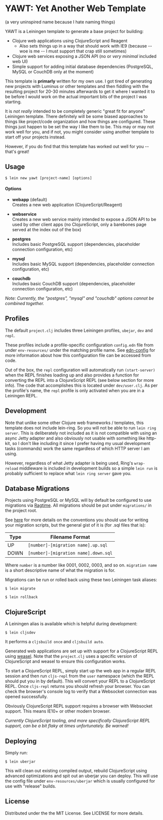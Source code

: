 # YAWT: Yet Another Web Template

(a very uninspired name because I hate naming things)

YAWT is a Leiningen template to generate a base project for building:

* Clojure web applications using ClojureScript and Reagent
  * Also sets things up in a way that should work with IE9 (because -- woe is me -- I must support that crap still sometimes)
* Clojure web services exposing a JSON API (no or _very minimal_ included web UI)
* Simple support for adding initial database dependencies (PostgreSQL, MySQL or CouchDB only at the moment)

This template is **primarly** written for my own use. I got tired of generating new projects with Luminus 
or other templates and then fiddling with the resulting project for 20-30 minutes afterwards to get it where I 
wanted it to be before I would work on the actual important bits of the project I was starting.

It is _not really_ intended to be completely generic "great fit for anyone" Leiningen template. There 
definitely will be some biased approaches to things like project/code organization and how things are configured. 
These things just happen to be set the way I like them to be. This may or may not work well for you, and if not, 
you might consider using another template to start off your projects instead.

However, if you do find that this template has worked out well for you -- that's great!

## Usage

```
$ lein new yawt [project-name] [options]
```

#### Options

* **webapp** (default)<br />
  Creates a new web application (ClojureScript/Reagent)
  
* **webservice**<br />
  Creates a new web service mainly intended to expose a JSON API to be used by other client apps (no ClojureScript, 
  only a barebones page served at the index out of the box)
  
* **postgres**<br />
  Includes basic PostgreSQL support (dependencies, placeholder connection configuration, etc)

* **mysql**<br />
  Includes basic MySQL support (dependencies, placeholder connection configuration, etc)

* **couchdb**<br />
  Includes basic CouchDB support (dependencies, placeholder connection configuration, etc)
  
*Note: Currently, the "postgres", "mysql" and "couchdb" options cannot be combined together.*

## Profiles

The default `project.clj` includes three Leiningen profiles, `ubejar`, `dev` and `repl`.

These profiles include a profile-specific configuration `config.edn` file from under `env-resources/` under the 
matching profile name. See [edn-config](https://github.com/yogthos/edn-config) for more
information about how this configuration file can be accessed from code.

Out of the box, the `repl` configuration will automatically run `(start-server)` when the REPL finishes loading up
and also provides a function for converting the REPL into a ClojureScript REPL (see below section for more info). The
code that accomplishes this is located under `dev/user.clj`. As per the profile's name, the `repl` profile is only
activated when you are in a Leiningen REPL.

## Development

Note that unlike some other Clojure web frameworks / templates, this template does not include lein-ring. So you
will not be able to run `lein ring server`. This is deliberately not included as it is not compatible with using
an async Jetty adapter and also obviously not usable with something like http-kit, so I don't like including it
since I prefer having my usual development tasks (commands) work the same regardless of which HTTP server I am using.

However, regardless of what Jetty adapter is being used, Ring's `wrap-reload` middleware is included in development
builds so a simple `lein run` is probably sufficient to replace what `lein ring server` gave you.

## Database Migrations

Projects using PostgreSQL or MySQL will by default be configured to use migrations via [Ragtime](https://github.com/weavejester/ragtime).
All migrations should be put under `migrations/` in the project root.

See [here](https://github.com/weavejester/ragtime/wiki/SQL-Migrations) for more details on the conventions you should 
use for writing your migration scripts, but the general gist of it is (for .sql files that is):

| Type | Filename Format                           |
|------|-------------------------------------------|
| UP   | `[number]-[migration name].up.sql`</td>   |
| DOWN | `[number]-[migration name].down.sql`</td> |

Where `number` is a number like 0001, 0002, 0003, and so on. `migration name` is a short descriptive name of what
the migration is for.

Migrations can be run or rolled back using these two Leiningen task aliases:

```
$ lein migrate

$ lein rollback
```

## ClojureScript

A Leiningen alias is available which is helpful during development:

```
$ lein cljsdev
```

It performs a `cljsbuild once` and `cljsbuild auto`.

Generated web applications are set up with support for a ClojureScript REPL using [weasel](https://github.com/tomjakubowski/weasel).
Note that the `project.clj` uses a specific version of ClojureScript and weasel to ensure this configuration works.

To start a ClojureScript REPL, simply start up the web app in a regular REPL session and then run `cljs-repl` from
the `user` namespace (which the REPL should put you in by default). This will convert your REPL to a ClojureScript
REPL. Once `cljs-repl` returns you should refresh your browser. You can check the browser's console log to verify
that a Websocket connection was opened successfully.

Obviously ClojureScript REPL support requires a browser with Websocket support. This means IE10+ or other modern
browser.

*Currently ClojureScript tooling, and more specifically ClojureScript REPL support, can be a bit flaky at times 
unfortunately. Be warned!*

## Deploying

Simply run:

```
$ lein uberjar
```

This will clean out existing compiled output, rebuild ClojureScript using advanced optimizations and spit
out an uberjar you can deploy. This will use the config file under `env-resources/uberjar` which is usually
configured for use with "release" builds.

## License

Distributed under the the MIT License. See LICENSE for more details.